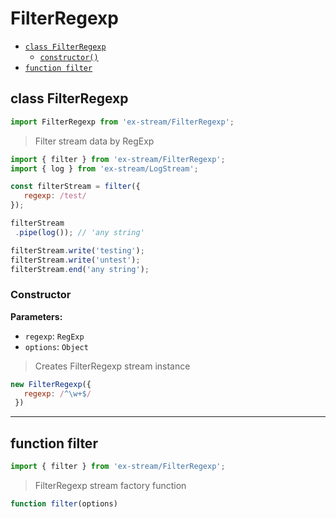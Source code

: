 # FilterRegexp

- [`class FilterRegexp`](#class-filterregexp)
  - [`constructor()`](#filterregexp-constructor-constructor)
- [`function filter`](#function-filter)

<a id="class-filterregexp"></a><h2>class FilterRegexp</h2>
``` javascript
import FilterRegexp from 'ex-stream/FilterRegexp';
```
> Filter stream data by RegExp



``` javascript
import { filter } from 'ex-stream/FilterRegexp';
import { log } from 'ex-stream/LogStream';

const filterStream = filter({
   regexp: /test/
});

filterStream
 .pipe(log()); // 'any string'

filterStream.write('testing');
filterStream.write('untest');
filterStream.end('any string');
```



<h3>Constructor</h3>
<a id="filterregexp-constructor-constructor"></a>


**Parameters:**

- `regexp`: `RegExp`
- `options`: `Object`



> Creates FilterRegexp stream instance


``` javascript
new FilterRegexp({
   regexp: /^\w+$/
 })
```


---

<a id="function-filter"></a><h2>function filter</h2>
``` javascript
import { filter } from 'ex-stream/FilterRegexp';
```
> FilterRegexp stream factory function

``` javascript
function filter(options)
```
